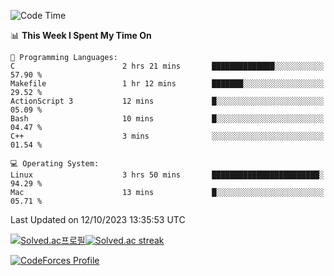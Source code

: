 
<!--START_SECTION:waka-->
![Code Time](http://img.shields.io/badge/Code%20Time-3%2C030%20hrs%2047%20mins-blue)

📊 **This Week I Spent My Time On** 

```text
💬 Programming Languages: 
C                        2 hrs 21 mins       ██████████████░░░░░░░░░░░   57.90 % 
Makefile                 1 hr 12 mins        ███████░░░░░░░░░░░░░░░░░░   29.52 % 
ActionScript 3           12 mins             █░░░░░░░░░░░░░░░░░░░░░░░░   05.09 % 
Bash                     10 mins             █░░░░░░░░░░░░░░░░░░░░░░░░   04.47 % 
C++                      3 mins              ░░░░░░░░░░░░░░░░░░░░░░░░░   01.54 % 

💻 Operating System: 
Linux                    3 hrs 50 mins       ████████████████████████░   94.29 % 
Mac                      13 mins             █░░░░░░░░░░░░░░░░░░░░░░░░   05.71 % 
```


 Last Updated on 12/10/2023 13:35:53 UTC
<!--END_SECTION:waka-->


[![Solved.ac프로필](http://mazassumnida.wtf/api/generate_badge?boj=hckim96)](https://solved.ac/hckim96)[![Solved.ac streak](http://mazandi.herokuapp.com/api?handle=hckim96&theme=dark)](https://solved.ac/hckim96)


[![CodeForces Profile](https://cf.leed.at?id=hckim96)](https://codeforces.com/profile/hckim96)

